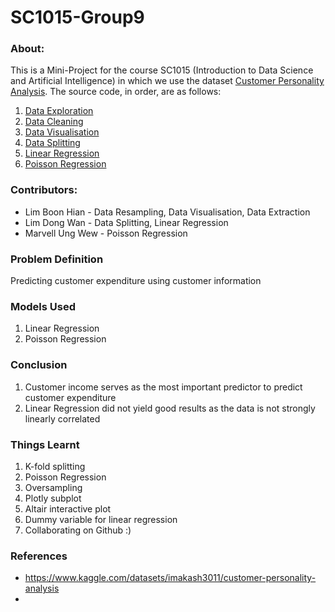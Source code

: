 # SC1015-Group9

### About: 
This is a Mini-Project for the course SC1015 (Introduction to Data Science and Artificial Intelligence) in which we use the dataset [Customer Personality Analysis](https://www.kaggle.com/datasets/imakash3011/customer-personality-analysis). The source code, in order, are as follows:
1. [Data Exploration](https://github.com/BoonHianLim/SC1015-Group9/blob/main/Data-exploratary.ipynb)
2. [Data Cleaning](https://github.com/BoonHianLim/SC1015-Group9/blob/main/Data-cleaning.ipynb)
3. [Data Visualisation](https://github.com/BoonHianLim/SC1015-Group9/blob/main/Data-visualization.ipynb)
4. [Data Splitting](https://github.com/BoonHianLim/SC1015-Group9/blob/main/Data-encoding-and-splitting.ipynb)
5. [Linear Regression](https://github.com/BoonHianLim/SC1015-Group9/blob/main/Data-Linear-Regression.ipynb)
6. [Poisson Regression](https://github.com/BoonHianLim/SC1015-Group9/blob/main/Machine-learning.ipynb)

### Contributors:
- Lim Boon Hian - Data Resampling, Data Visualisation, Data Extraction
- Lim Dong Wan - Data Splitting, Linear Regression
- Marvell Ung Wew - Poisson Regression

### Problem Definition
Predicting customer expenditure using customer information

### Models Used
1. Linear Regression
2. Poisson Regression

### Conclusion
1. Customer income serves as the most important predictor to predict customer expenditure
2. Linear Regression did not yield good results as the data is not strongly linearly correlated

### Things Learnt
1. K-fold splitting
2. Poisson Regression
3. Oversampling
4. Plotly subplot
5. Altair interactive plot
6. Dummy variable for linear regression
7. Collaborating on Github :)

### References
- <https://www.kaggle.com/datasets/imakash3011/customer-personality-analysis>
- 
